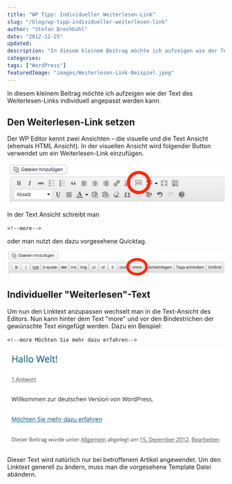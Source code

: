 ```yaml
---
title: "WP Tipp: Individueller Weiterlesen-Link"
slug: "/blog/wp-tipp-individueller-weiterlesen-link"
author: "Stefan Brechbühl"
date: "2012-12-25"
updated:
description: "In diesem kleinem Beitrag möchte ich aufzeigen wie der Text des Weiterlesen-Links individuell angepasst werden kann."
categories:
tags: ["WordPress"]
featuredImage: "images/Weiterlesen-Link-Beispiel.jpeg"
---
```

In diesem kleinem Beitrag möchte ich aufzeigen wie der Text des Weiterlesen-Links individuell angepasst werden kann.

## Den Weiterlesen-Link setzen

Der WP Editor kennt zwei Ansichten – die visuelle und die Text Ansicht (ehemals HTML Ansicht). In der visuellen Ansicht wird folgender Button verwendet um ein Weiterlesen-Link einzufügen.

![Weiterlesen-Link Button](images/Weiterlesen-Link-Button.jpeg)

In der Text Ansicht schreibt man

`<!--more-->`

oder man nutzt den dazu vorgesehene Quicktag.

![Weiterlesen-Link Quicktag](images/Weiterlesen-Link-Quicktag.jpeg)

## Individueller "Weiterlesen"-Text

Um nun den Linktext anzupassen wechselt man in die Text-Ansicht des Editors. Nun kann hinter dem Text "more" und vor den Bindestrichen der gewünschte Text eingefügt werden. Dazu ein Beispiel:

`<!--more Möchten Sie mehr dazu erfahren-->`

![Weiterlesen-Link Beispiel](images/Weiterlesen-Link-Beispiel.jpeg)

Dieser Text wird natürlich nur bei betroffenem Artikel angewendet. Um den Linktext generell zu ändern, muss man die vorgesehene Template Datei abändern.
